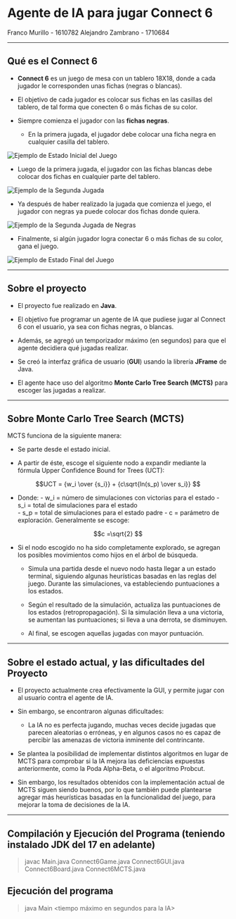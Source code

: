 # Agente de IA para jugar Connect 6

Franco Murillo - 1610782
Alejandro Zambrano - 1710684

----------------------------------------------------------------------------------------------------------------------------

## Qué es el Connect 6

- __Connect 6__ es un juego de mesa con un tablero 18X18, donde a cada jugador le corresponden unas fichas (negras o blancas).

- El objetivo de cada jugador es colocar sus fichas en las casillas del tablero, de tal forma que conecten 6 o más fichas de su color.

- Siempre comienza el jugador con las __fichas negras__. 
    - En la primera jugada, el jugador debe colocar una ficha negra en cualquier casilla del tablero.

![Ejemplo de Estado Inicial del Juego](https://github.com/f-murillo/CI5437/blob/main/Proyecto%202/images/EstadoInicial.png)

- Luego de la primera jugada, el jugador con las fichas blancas debe colocar dos fichas en cualquier parte del tablero.

![Ejemplo de la Segunda Jugada](https://github.com/f-murillo/CI5437/blob/main/Proyecto%202/images/PrimeraJugadaBlancas.png)

- Ya después de haber realizado la jugada que comienza el juego, el jugador con negras ya puede colocar dos fichas donde quiera.

![Ejemplo de la Segunda Jugada de Negras](https://github.com/f-murillo/CI5437/blob/main/Proyecto%202/images/SegundaJugadaNegras.png)

- Finalmente, si algún jugador logra conectar 6 o más fichas de su color, gana el juego.

![Ejemplo de Estado Final del Juego](https://github.com/f-murillo/CI5437/blob/main/Proyecto%202/images/EstadoFinal.png)

----------------------------------------------------------------------------------------------------------------------------

## Sobre el proyecto

- El proyecto fue realizado en __Java__.

- El objetivo fue programar un agente de IA que pudiese jugar al Connect 6 con el usuario, ya sea con fichas negras, o blancas.

- Además, se agregó un temporizador máximo (en segundos) para que el agente decidiera qué jugadas realizar.

- Se creó la interfaz gráfica de usuario (__GUI__) usando la librería __JFrame__ de Java.

- El agente hace uso del algoritmo __Monte Carlo Tree Search (MCTS)__ para escoger las jugadas a realizar. 

----------------------------------------------------------------------------------------------------------------------------

## Sobre Monte Carlo Tree Search (MCTS)

MCTS funciona de la siguiente manera:

- Se parte desde el estado inicial.

- A partir de éste, escoge el siguiente nodo a expandir mediante la fórmula Upper Confidence Bound for Trees (UCT):

```math
UCT = {w_i \over {s_i}} + {c\sqrt{ln(s_p) \over s_i}} 
```

- Donde: 
        - w_i = número de simulaciones con victorias para el estado
        - s_i = total de simulaciones para el estado  
        - s_p = total de simulaciones para el estado padre
        - c = parámetro de exploración. Generalmente se escoge:
```math
c =\sqrt{2} 
```

- Si el nodo escogido no ha sido completamente explorado, se agregan los posibles movimientos como hijos en el árbol de búsqueda.

    - Simula una partida desde el nuevo nodo hasta llegar a un estado terminal, siguiendo algunas heurísticas basadas en las reglas del juego. Durante las simulaciones, va estableciendo puntuaciones a los estados. 

    - Según el resultado de la simulación, actualiza las puntuaciones de los estados (retropropagación). Si la simulación lleva a una victoria, se aumentan las puntuaciones; si lleva a una derrota, se disminuyen.

    - Al final, se escogen aquellas jugadas con mayor puntuación.

----------------------------------------------------------------------------------------------------------------------------

## Sobre el estado actual, y las dificultades del Proyecto

- El proyecto actualmente crea efectivamente la GUI, y permite jugar con al usuario contra el agente de IA.

- Sin embargo, se encontraron algunas dificultades:

    - La IA no es perfecta jugando, muchas veces decide jugadas que parecen aleatorias o erróneas, y en algunos casos no es capaz de percibir las amenazas de victoria inminente del contrincante.

- Se plantea la posibilidad de implementar distintos algoritmos en lugar de MCTS para comprobar si la IA mejora las deficiencias expuestas anteriormente, como la Poda Alpha-Beta, o el algoritmo Probcut. 

- Sin embargo, los resultados obtenidos con la implementación actual de MCTS siguen siendo buenos, por lo que también puede plantearse agregar más heurísticas basadas en la funcionalidad del juego, para mejorar la toma de decisiones de la IA.

----------------------------------------------------------------------------------------------------------------------------

## Compilación y Ejecución del Programa (teniendo instalado JDK del 17 en adelante)

>javac Main.java Connect6Game.java Connect6GUI.java Connect6Board.java Connect6MCTS.java

## Ejecución del programa 

>java Main <color de fichas de la IA> <tiempo máximo en segundos para la IA>

   
